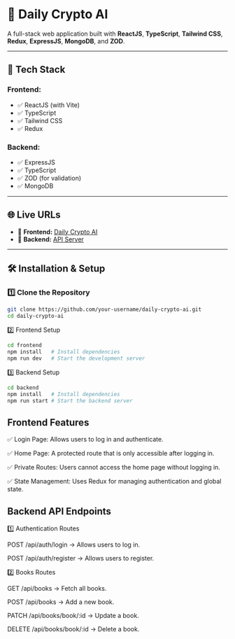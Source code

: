 # 📌 Daily Crypto AI

A full-stack web application built with **ReactJS**, **TypeScript**, **Tailwind CSS**, **Redux**, **ExpressJS**, **MongoDB**, and **ZOD**.

---

## 🚀 Tech Stack

### **Frontend:**
- ✅ ReactJS (with Vite)
- ✅ TypeScript
- ✅ Tailwind CSS
- ✅ Redux

### **Backend:**
- ✅ ExpressJS
- ✅ TypeScript
- ✅ ZOD (for validation)
- ✅ MongoDB

---

## 🌐 Live URLs

- 🔹 **Frontend:** [Daily Crypto AI](https://daily-crypto-ai.vercel.app)
- 🔹 **Backend:** [API Server](https://daily-crypto-ai.onrender.com/)

---

## 🛠 Installation & Setup

### **1️⃣ Clone the Repository**
```bash
git clone https://github.com/your-username/daily-crypto-ai.git
cd daily-crypto-ai
```

2️⃣ Frontend Setup
```bash
cd frontend
npm install   # Install dependencies
npm run dev   # Start the development server
```

3️⃣ Backend Setup
```bash
cd backend
npm install   # Install dependencies
npm run start # Start the backend server
```


## Frontend Features 

✅ Login Page: Allows users to log in and authenticate.

✅ Home Page: A protected route that is only accessible after logging in.

✅ Private Routes: Users cannot access the home page without logging in.

✅ State Management: Uses Redux for managing authentication and global state.


## Backend API Endpoints 

1️⃣ Authentication Routes

POST /api/auth/login → Allows users to log in.

POST /api/auth/register → Allows users to register.

2️⃣ Books Routes

GET /api/books → Fetch all books.

POST /api/books → Add a new book.

PATCH /api/books/book/:id → Update a book.

DELETE /api/books/book/:id → Delete a book.



